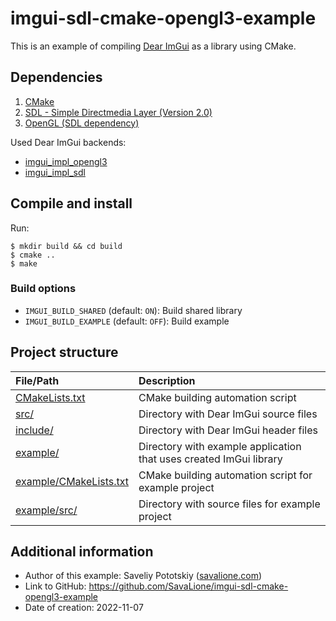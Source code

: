 # imgui-sdl-cmake-opengl3-example
This is an example of compiling [Dear ImGui](https://github.com/ocornut/imgui) as a library using CMake.

## Dependencies
1. [CMake](https://cmake.org/)
2. [SDL - Simple Directmedia Layer (Version 2.0)](https://github.com/libsdl-org/SDL)
3. [OpenGL (SDL dependency)](https://www.khronos.org/opengl/)

Used Dear ImGui backends:
* [imgui_impl_opengl3](https://github.com/ocornut/imgui/blob/master/backends/imgui_impl_opengl3.h)
* [imgui_impl_sdl](https://github.com/ocornut/imgui/blob/master/backends/imgui_impl_sdl.h)

## Compile and install
Run:
```
$ mkdir build && cd build
$ cmake ..
$ make
```

### Build options
* ``IMGUI_BUILD_SHARED`` (default: ``ON``): Build shared library
* ``IMGUI_BUILD_EXAMPLE`` (default: ``OFF``): Build example

## Project structure
|File/Path                                        |Description                                                        |
|:------------------------------------------------|:------------------------------------------------------------------|
|[CMakeLists.txt](CMakeLists.txt)                 |CMake building automation script                                   |
|[src/](src/)                                     |Directory with Dear ImGui source files                             |
|[include/](include/)                             |Directory with Dear ImGui header files                             |
|[example/](example/)                             |Directory with example application that uses created ImGui library |
|[example/CMakeLists.txt](example/CMakeLists.txt) |CMake building automation script for example project               |
|[example/src/](example/src/)                     |Directory with source files for example project                    |

## Additional information
* Author of this example: Saveliy Pototskiy ([savalione.com](https://savalione.com))
* Link to GitHub: https://github.com/SavaLione/imgui-sdl-cmake-opengl3-example
* Date of creation: 2022-11-07
